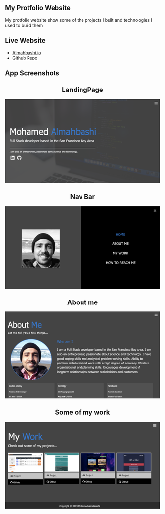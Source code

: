 ## My Protfolio Website

<p>My protfolio website show some of the projects I built and technologies I used to build them </p>

## Live Website
- [Almahbashi.io](http://almahbashi.io/)
- [Github Repo](https://github.com/mohawow/shadow)

## App Screenshots
<h2 align="center">LandingPage </h2>
<img src="./dist/img/projects/landingPage.jpg" alt="landingPage" width="800px">
<h2 align="center">Nav Bar</h2>
<img src="./dist/img/projects/navBar.jpg" alt="navBar" width="800px">
<h2 align="center">About me </h2>
<img src="./dist/img/projects/aboutMe.jpg" alt="AboutMe" width="800px">
<h2 align="center">Some of my work </h2>
<img src="./dist/img/projects/myWork.jpg" alt="myWOrk" width="800px">
